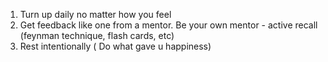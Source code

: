 1. Turn up daily no matter how you feel
2. Get feedback like one from a mentor. Be your own mentor - active recall (feynman technique, flash cards, etc)
3. Rest intentionally ( Do what gave u happiness)
